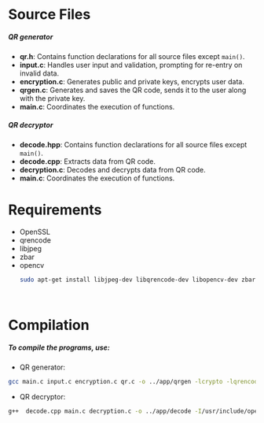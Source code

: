 
# **Source Files**
##### **QR generator**
- **qr.h**: Contains function declarations for all source files except `main()`.
- **input.c**: Handles user input and validation, prompting for re-entry on invalid data.
- **encryption.c**: Generates public and private keys, encrypts user data.
- **qrgen.c**: Generates and saves the QR code, sends it to the user along with the private key.
- **main.c**: Coordinates the execution of functions.

##### **QR decryptor**
- **decode.hpp**: Contains function declarations for all source files except `main()`.
- **decode.cpp**: Extracts data from QR code.
- **decryption.c**: Decodes and decrypts data from QR code.
- **main.c**: Coordinates the execution of functions.


# **Requirements**
- OpenSSL
- qrencode
- libjpeg
- zbar
- opencv
  ```bash
  sudo apt-get install libjpeg-dev libqrencode-dev libopencv-dev zbar-tools libssl-dev libzbar-dev




# **Compilation**
##### To compile the programs, use:

- QR generator:

```bash
gcc main.c input.c encryption.c qr.c -o ../app/qrgen -lcrypto -lqrencode -ljpeg

```
- QR decryptor:
```bash
g++  decode.cpp main.c decryption.c -o ../app/decode -I/usr/include/opencv4 -lcrypt -lopencv_core -lopencv_imgcodecs -lopencv_imgproc -lopencv_highgui -lssl -lcrypto -lzbar
